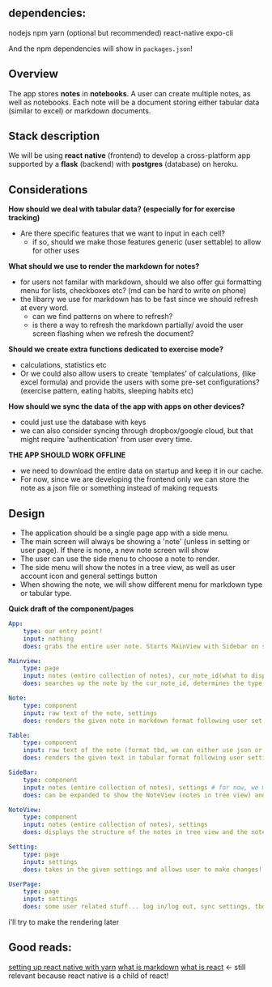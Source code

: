 ## dependencies:
nodejs
npm
yarn (optional but recommended)
react-native
expo-cli

And the npm dependencies will show in `packages.json`!


## Overview
The app stores **notes** in **notebooks**.
A user can create multiple notes, as well as notebooks.
Each note will be a document storing either tabular data (similar to excel) or markdown documents.

## Stack description
We will be using **react native** (frontend) to develop a cross-platform app supported by a **flask** (backend) with **postgres** (database) on heroku.

## Considerations
**How should we deal with tabular data? (especially for for exercise tracking)**
- Are there specific features that we want to input in each cell?
  - if so, should we make those features generic (user settable) to allow for other uses 

**What should we use to render the markdown for notes?**
- for users not familar with markdown, should we also offer gui formatting menu for lists, checkboxes etc? (md can be hard to write on phone)
- the libarry we use for markdown has to be fast since we should refresh at every word. 
  - can we find patterns on where to refresh? 
  - is there a way to refresh the markdown partially/ avoid the user screen flashing when we refresh the document?

**Should we create extra functions dedicated to exercise mode?** 
- calculations, statistics etc
- Or we could also allow users to create 'templates' of calculations, (like excel formula) and provide the users with some pre-set configurations? (exercise pattern, eating habits, sleeping habits etc)

**How should we sync the data of the app with apps on other devices?**
- could just use the database with keys
- we can also consider syncing through dropbox/google cloud, but that might require 'authentication' from user every time.

**THE APP SHOULD WORK OFFLINE**
- we need to download the entire data on startup and keep it in our cache. 
- For now, since we are developing the frontend only we can store the note as a json file or something instead of making requests

## Design
- The application should be a single page app with a side menu.
- The main screen will always be showing a 'note' (unless in setting or user page). If there is none, a new note screen will show
- The user can use the side menu to choose a note to render. 
- The side menu will show the notes in a tree view, as well as user account icon and general settings button
- When showing the note, we will show different menu for markdown type or tabular type.


**Quick draft of the component/pages**

```yml
App:
    type: our entry point!
    input: nothing
    does: grabs the entire user note. Starts MainView with Sidebar on side.

Mainview:
    type: page
    input: notes (entire collection of notes), cur_note_id(what to display), settings
    does: searches up the note by the cur_note_id, determines the type of the note and calls Note or Table.

Note:
    type: component
    input: raw text of the note, settings
    does: renders the given note in markdown format following user set settings

Table:
    type: component
    input: raw text of the note (format tbd, we can either use json or csv), settings
    does: renders the given text in tabular format following user settings

SideBar:
    type: component
    input: notes (entire collection of notes), settings # for now, we might need user id or somethign later
    does: can be expanded to show the NoteView (notes in tree view) and settings and user button, which lead to Setting and UserPage

NoteView:
    type: component
    input: notes (entire collection of notes), settings
    does: displays the structure of the notes in tree view and the note/notebook titles as nodes

Setting:
    type: page
    input: settings
    does: takes in the given settings and allows user to make changes! the setings should be updated real time

UserPage:
    type: page
    input: settings
    does: some user related stuff... log in/log out, sync settings, tbd.
```

i'll try to make the rendering later

## Good reads:
[setting up react native with yarn](https://reactnative.dev/docs/environment-setup)
[what is markdown](https://www.markdownguide.org/getting-started/)
[what is react](https://www.w3schools.com/whatis/whatis_react.asp) &larr; still relevant because react native is a child of react!
